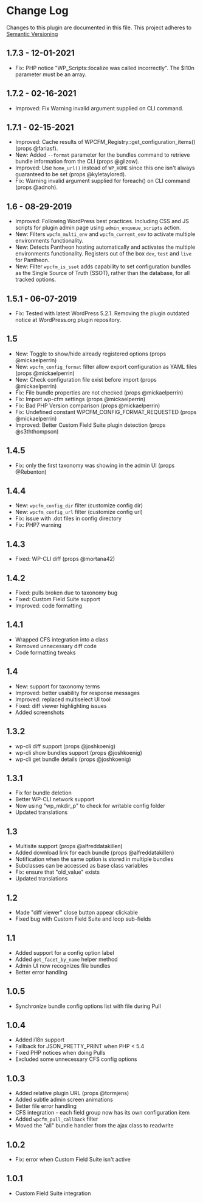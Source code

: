# Change Log

Changes to this plugin are documented in this file. This project adheres to [Semantic Versioning](http://semver.org)

## 1.7.3 - 12-01-2021
* Fix: PHP notice "WP_Scripts::localize was called incorrectly". The $l10n parameter must be an array.

## 1.7.2 - 02-16-2021
* Improved: Fix Warning invalid argument supplied on CLI command.

## 1.7.1 - 02-15-2021
* Improved: Cache results of WPCFM_Registry::get_configuration_items() (props @fariasf).
* New: Added `--format` parameter for the bundles command to retrieve bundle information from the CLI (props @gilzow).
* Improved: Use `home_url()` instead of `WP_HOME` since this one isn't always guaranteed to be set (props @kyletaylored).
* Fix: Warning invalid argument supplied for foreach() on CLI command (props @adnoh).

## 1.6 - 08-29-2019
* Improved: Following WordPress best practices. Including CSS and JS scripts for plugin admin page using `admin_enqueue_scripts` action.
* New: Filters `wpcfm_multi_env` and `wpcfm_current_env` to activate multiple environments functionality.
* New: Detects Pantheon hosting automatically and activates the multiple environments functionality. Registers out of the box `dev`, `test` and `live` for Pantheon.
* New: Filter `wpcfm_is_ssot` adds capability to set configuration bundles as the Single Source of Truth (SSOT), rather than the database, for all tracked options.

## 1.5.1 - 06-07-2019
* Fix: Tested with latest WordPress 5.2.1. Removing the plugin outdated notice at WordPress.org plugin repository.

## 1.5
* New: Toggle to show/hide already registered options (props @mickaelperrin)
* New: `wpcfm_config_format` filter allow export configuration as YAML files (props @mickaelperrin)
* New: Check configuration file exist before import (props @mickaelperrin)
* Fix: File bundle properties are not checked (props @mickaelperrin)
* Fix: Import wp-cfm settings (props @mickaelperrin)
* Fix: Bad PHP Version comparison (props @mickaelperrin)
* Fix: Undefined constant WPCFM_CONFIG_FORMAT_REQUESTED (props @mickaelperrin)
* Improved: Better Custom Field Suite plugin detection (props @s3ththompson)

## 1.4.5
* Fix: only the first taxonomy was showing in the admin UI (props @Rebenton)

## 1.4.4
* New: `wpcfm_config_dir` filter (customize config dir)
* New: `wpcfm_config_url` filter (customize config url)
* Fix: issue with .dot files in config directory
* Fix: PHP7 warning

## 1.4.3
* Fixed: WP-CLI diff (props @mortana42)

## 1.4.2
* Fixed: pulls broken due to taxonomy bug
* Fixed: Custom Field Suite support
* Improved: code formatting

## 1.4.1
* Wrapped CFS integration into a class
* Removed unnecessary diff code
* Code formatting tweaks

## 1.4
* New: support for taxonomy terms
* Improved: better usability for response messages
* Improved: replaced multiselect UI tool
* Fixed: diff viewer highlighting issues
* Added screenshots

## 1.3.2
* wp-cli diff support (props @joshkoenig)
* wp-cli show bundles support (props @joshkoenig)
* wp-cli get bundle details (props @joshkoenig)

## 1.3.1
* Fix for bundle deletion
* Better WP-CLI network support
* Now using "wp_mkdir_p" to check for writable config folder
* Updated translations

## 1.3
* Multisite support (props @alfreddatakillen)
* Added download link for each bundle (props @alfreddatakillen)
* Notification when the same option is stored in multiple bundles
* Subclasses can be accessed as base class variables
* Fix: ensure that "old_value" exists
* Updated translations

## 1.2
* Made "diff viewer" close button appear clickable
* Fixed bug with Custom Field Suite and loop sub-fields

## 1.1
* Added support for a config option label
* Added `get_facet_by_name` helper method
* Admin UI now recognizes file bundles
* Better error handling

## 1.0.5
* Synchronize bundle config options list with file during Pull

## 1.0.4
* Added i18n support
* Fallback for JSON_PRETTY_PRINT when PHP < 5.4
* Fixed PHP notices when doing Pulls
* Excluded some unnecessary CFS config options

## 1.0.3
* Added relative plugin URL (props @tormjens)
* Added subtle admin screen animations
* Better file error handling
* CFS integration - each field group now has its own configuration item
* Added `wpcfm_pull_callback` filter
* Moved the "all" bundle handler from the ajax class to readwrite

## 1.0.2
* Fix: error when Custom Field Suite isn't active

## 1.0.1
* Custom Field Suite integration

